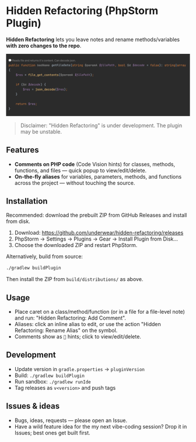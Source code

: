 # Hidden Refactoring (PhpStorm Plugin)

**Hidden Refactoring** lets you leave notes and rename methods/variables **with zero changes to the repo**.

![Demo](docs/demo-3.png)

> Disclaimer: "Hidden Refactoring" is under development. The plugin may be unstable.

## Features
- __Comments on PHP code__ (Code Vision hints) for classes, methods, functions, and files — quick popup to view/edit/delete.
- __On‑the‑fly aliases__ for variables, parameters, methods, and functions across the project — without touching the source.

## Installation
Recommended: download the prebuilt ZIP from GitHub Releases and install from disk.

1) Download: https://github.com/underwear/hidden-refactoring/releases
2) PhpStorm → Settings → Plugins → Gear → Install Plugin from Disk…
3) Choose the downloaded ZIP and restart PhpStorm.

Alternatively, build from source:

```bash
./gradlew buildPlugin
```
Then install the ZIP from `build/distributions/` as above.

## Usage
- Place caret on a class/method/function (or in a file for a file-level note) and run: "Hidden Refactoring: Add Comment".
- Aliases: click an inline alias to edit, or use the action "Hidden Refactoring: Rename Alias" on the symbol.
- Comments show as `💬` hints; click to view/edit/delete.

## Development
- Update version in `gradle.properties` → `pluginVersion`
- Build: `./gradlew buildPlugin`
- Run sandbox: `./gradlew runIde`
- Tag releases as `v<version>` and push tags

## Issues & ideas
- Bugs, ideas, requests — please open an Issue.
- Have a wild feature idea for the my next vibe-coding session? Drop it in Issues; best ones get built first.
